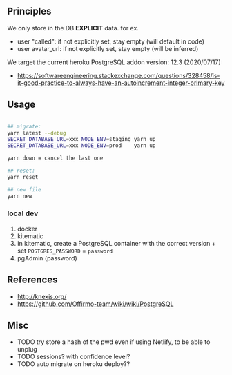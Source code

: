 

## Principles

We only store in the DB **EXPLICIT** data.
for ex.
* user "called": if not explicitly set, stay empty (will default in code)
* user avatar_url: if not explicitly set, stay empty (will be inferred)

We target the current heroku PostgreSQL addon version: 12.3 (2020/07/17)

* https://softwareengineering.stackexchange.com/questions/328458/is-it-good-practice-to-always-have-an-autoincrement-integer-primary-key


## Usage

```bash

## migrate:
yarn latest --debug
SECRET_DATABASE_URL=xxx NODE_ENV=staging yarn up
SECRET_DATABASE_URL=xxx NODE_ENV=prod    yarn up

yarn down = cancel the last one

## reset:
yarn reset

## new file
yarn new
```

### local dev

1. docker
2. kitematic
3. in kitematic, create a PostgreSQL container with the correct version + set `POSTGRES_PASSWORD` = `password`
4. pgAdmin (password)


## References

* http://knexjs.org/
* https://github.com/Offirmo-team/wiki/wiki/PostgreSQL

## Misc
* TODO try store a hash of the pwd even if using Netlify, to be able to unplug
* TODO sessions? with confidence level?
* TODO auto migrate on heroku deploy??
